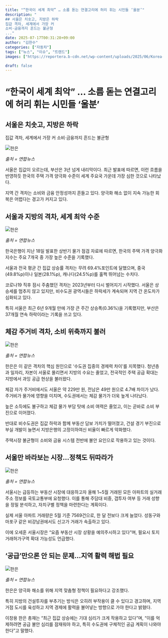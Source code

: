 ```yaml
---
title: "“한국이 세계 최악” … 소름 돋는 연결고리에 허리 휘는 시민들 ‘울분’"
description: "
## 서울은 치솟고, 지방은 하락
집값 격차, 세계에서 가장 커
소비·금융까지 흔드는 불균형
..."
date: 2025-07-17T00:31:28+09:00
author: "김한수"
categories: ["자동차"]
tags: ["뉴스", "이슈", "트렌드"]
images: ["https://reportera.b-cdn.net/wp-content/uploads/2025/06/Korea-housing-price-polarization-1024x576.jpg"]

draft: false
---
```


# “한국이 세계 최악” … 소름 돋는 연결고리에 허리 휘는 시민들 ‘울분’


## 서울은 치솟고, 지방은 하락
집값 격차, 세계에서 가장 커
소비·금융까지 흔드는 불균형


![한은](https://reportera.b-cdn.net/wp-content/uploads/2025/06/Korea-housing-price-polarization-1024x576.jpg)

*출처 = 연합뉴스*

서울은 집값이 오르는데, 부산은 3년 넘게 내리막이다. 최근 발표에 따르면, 이런 흐름을 반영하듯 한국의 주택 가격 양극화 수준이 세계 주요국 가운데 가장 심한 것으로 나타났다.

지역 간 격차는 소비와 금융 안정성까지 흔들고 있다. 양극화 해소 없이 지속 가능한 회복은 어렵다는 경고가 커지고 있다.


## 서울과 지방의 격차, 세계 최악 수준


![한은](https://reportera.b-cdn.net/wp-content/uploads/2025/06/부동산-2-7-1024x620.jpg)

*출처 = 연합뉴스*

한국은행이 지난 18일 발표한 상반기 물가 점검 자료에 따르면, 한국의 주택 가격 양극화 지수는 주요 7개국 중 가장 높은 수준을 기록했다.

서울과 전국 평균 간 집값 상승률 격차는 무려 69.4%포인트에 달했으며, 중국(49.8%p)이나 일본(28.1%p), 캐나다(24.5%p)를 훌쩍 뛰어넘는 수치다.

코로나19 직후 잠시 주춤했던 격차는 2023년부터 다시 벌어지기 시작했다. 서울은 상승세를 멈추지 않고 있지만, 비수도권 광역시들은 하락세가 계속되며 지역 간 온도차가 심화되고 있다.

특히 서울은 최근 6년 9개월 만에 가장 큰 주간 상승폭(0.36%)을 기록했지만, 부산은 37개월 연속 하락이라는 기록을 쓰고 있다.


## 체감 주거비 격차, 소비 위축까지 불러


![한은](https://reportera.b-cdn.net/wp-content/uploads/2025/06/카드-결제-1024x576.jpg)

*출처 = 연합뉴스*

한은은 이 같은 격차의 핵심 원인으로 ‘수도권 집중의 경제력 차이’를 지목했다. 청년층과 일자리, 자본이 서울로 몰리면서 지방의 수요는 줄었고, 전국적인 주택 공급 확대는 지방에서 과잉 공급 현상을 불러왔다.

체감 자가 주거비에서도 서울은 약 229만 원, 전남은 49만 원으로 4.7배 차이가 났다. 주거비가 물가에 영향을 미치며, 수도권에서는 체감 물가가 더욱 높게 나타났다.

높은 소득에도 불구하고 체감 물가 부담 탓에 소비 여력은 줄었고, 이는 곧바로 소비 부진으로 이어졌다.

반대로 비수도권은 집값 하락과 함께 부동산 담보 가치가 떨어졌고, 건설 경기 부진으로 부실 개발이 늘면서 지방은행의 고정이하여신 비율이 빠르게 악화했다.

주택시장 불균형이 소비와 금융 시스템 전반에 불안 요인으로 작용하고 있는 것이다.


## 서울만 바라보는 시장…정책도 뒤따라가


![한은](https://reportera.b-cdn.net/wp-content/uploads/2025/06/부동산-6-1024x682.jpg)

*출처 = 연합뉴스*

서울시는 급등하는 부동산 시장에 대응하고자 올해 1~5월 거래된 모든 아파트의 실거래 주소 정보를 국토교통부에 요청했다. 이를 통해 주담대 비중, 갭투자 여부 등 거래 성향을 정밀 분석하고, 자치구별 정책을 마련한다는 계획이다.

실제 서울 아파트 거래량은 5월 기준 7569건으로, 한 달 전보다 크게 늘었다. 성동구와 마포구 같은 비강남권에서도 신고가 거래가 속출하고 있다.

이에 오세훈 서울시장은 “요즘 부동산 시장 상황을 예의주시하고 있다”며, 필요시 토지거래허가구역 확대 가능성도 언급했다.


## ‘공급’만으론 안 되는 문제…지역 활력 해법 필요


![한은](https://reportera.b-cdn.net/wp-content/uploads/2025/06/한은-1024x569.jpg)

*출처 = 연합뉴스*

한은은 양극화 해소를 위해 지역 맞춤형 정책이 필요하다고 강조했다.

특히 지방의 건설투자를 부추기는 방식은 오히려 부작용이 클 수 있다고 경고하며, 지역 거점 도시를 육성하고 지역 경제에 활력을 불어넣는 방향으로 가야 한다고 밝혔다.

이창용 한은 총재는 “최근 집값 상승에는 기대 심리가 크게 작용하고 있다”며, “이를 억제하려면 공급 불안 심리를 잠재워야 하고, 특히 수도권에 구체적인 공급 계획이 나와야 한다”고 말했다.
